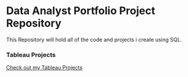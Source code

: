 # Data Analyst Portfolio Project Repository

This Repository will hold all of the code and projects i create using SQL.

### Tableau Projects
[Check out my Tableau Projects](https://public.tableau.com/app/profile/amamihe.kaiser/vizzes)
